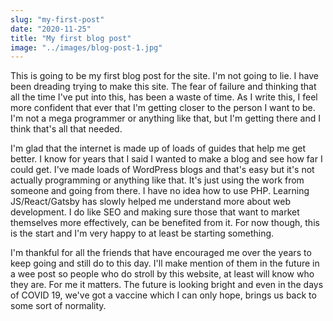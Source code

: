 ```yaml
---
slug: "my-first-post"
date: "2020-11-25"
title: "My first blog post"
image: "../images/blog-post-1.jpg"
---
```


This is going to be my first blog post for the site. I'm not going to lie. I have been dreading trying to make this site. The fear of failure and thinking that all the time I've put into this, has been a waste of time. As I write this, I feel more confident that ever that I'm getting closer to the person I want to be. I'm not a mega programmer or anything like that, but I'm getting there and I think that's all that needed.

I'm glad that the internet is made up of loads of guides that help me get better. I know for years that I said I wanted to make a blog and see how far I could get. I've made loads of WordPress blogs and that's easy but it's not actually programming or anything like that. It's just using the work from someone and going from there. I have no idea how to use PHP. Learning JS/React/Gatsby has slowly helped me understand more about web development. I do like SEO and making sure those that want to market themselves more effectively, can be benefited from it. For now though, this is the start and I'm very happy to at least be starting something. 

I'm thankful for all the friends that have encouraged me over the years to keep going and still do to this day. I'll make mention of them in the future in a wee post so people who do stroll by this website, at least will know who they are. For me it matters. The future is looking bright and even in the days of COVID 19, we've got a vaccine which I can only hope, brings us back to some sort of normality. 